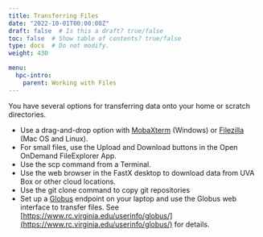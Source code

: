 ```yaml
---
title: Transferring Files
date: "2022-10-01T00:00:00Z"
draft: false  # Is this a draft? true/false
toc: false  # Show table of contents? true/false
type: docs  # Do not modify.
weight: 430

menu:
  hpc-intro:
    parent: Working with Files
---
```


You have several options for transferring data onto your home or scratch directories.

* Use a drag-and-drop option with [MobaXterm](https://mobaxterm.mobatek.net) (Windows) or [Filezilla](https://filezilla-project.org/) (Mac OS and Linux).
* For small files, use the Upload and Download buttons in the Open OnDemand FileExplorer App.
* Use the scp command from a Terminal. 
* Use the web browser in the FastX desktop to download data from UVA Box or other cloud locations.
* Use the git clone command to copy git repositories
* Set up a [Globus](https://globus.org) endpoint on your laptop and use the Globus web interface to transfer files.
See [https://www.rc.virginia.edu/userinfo/globus/](https://www.rc.virginia.edu/userinfo/globus/) for details.
